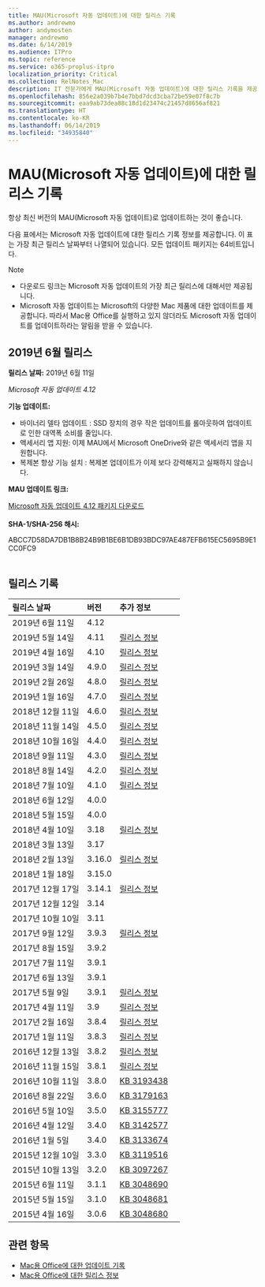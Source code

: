 ```yaml
---
title: MAU(Microsoft 자동 업데이트)에 대한 릴리스 기록
ms.author: andrewmo
author: andymosten
manager: andrewmo
ms.date: 6/14/2019
ms.audience: ITPro
ms.topic: reference
ms.service: o365-proplus-itpro
localization_priority: Critical
ms.collection: RelNotes_Mac
description: IT 전문가에게 MAU(Microsoft 자동 업데이트)에 대한 릴리스 기록을 제공합니다.
ms.openlocfilehash: 856e2a039b7b4e7bbd7dcd3cba72be59e07f8c7b
ms.sourcegitcommit: eaa9ab73dea88c18d1d23474c21457d8656af821
ms.translationtype: HT
ms.contentlocale: ko-KR
ms.lasthandoff: 06/14/2019
ms.locfileid: "34935840"
---
```

# <a name="release-history-for-microsoft-autoupdate-mau"></a>MAU(Microsoft 자동 업데이트)에 대한 릴리스 기록
 
항상 최신 버전의 MAU(Microsoft 자동 업데이트)로 업데이트하는 것이 좋습니다.

다음 표에서는 Microsoft 자동 업데이트에 대한 릴리스 기록 정보를 제공합니다. 이 표는 가장 최근 릴리스 날짜부터 나열되어 있습니다. 모든 업데이트 패키지는 64비트입니다.


> [!NOTE]
> 
> - 다운로드 링크는 Microsoft 자동 업데이트의 가장 최근 릴리스에 대해서만 제공됩니다.
> - Microsoft 자동 업데이트는 Microsoft의 다양한 Mac 제품에 대한 업데이트를 제공합니다. 따라서 Mac용 Office를 실행하고 있지 않더라도 Microsoft 자동 업데이트를 업데이트하라는 알림을 받을 수 있습니다.
  
## <a name="june-2019-release"></a>2019년 6월 릴리스

**릴리스 날짜:** 2019년 6월 11일

*Microsoft 자동 업데이트 4.12*

 **기능 업데이트:**

- 바이너리 델타 업데이트 : SSD 장치의 경우 작은 업데이트를 롤아웃하여 업데이트로 인한 대역폭 소비를 줄입니다.
- 액세서리 앱 지원: 이제 MAU에서 Microsoft OneDrive와 같은 액세서리 앱을 지원합니다.
- 복제본 향상 기능 설치 : 복제본 업데이트가 이제 보다 강력해지고 실패하지 않습니다.

**MAU 업데이트 링크:**

[Microsoft 자동 업데이트 4.12 패키지 다운로드](https://officecdn.microsoft.com/pr/C1297A47-86C4-4C1F-97FA-950631F94777/MacAutoupdate/Microsoft_AutoUpdate_4.12.19060901_Updater.pkg)<br/>
<br/>
**SHA-1/SHA-256 해시:**

ABCC7D58DA7DB1B8B24B9B1BE6B1DB93BDC97AE487EFB615EC5695B9E1CC0FC9
<br/><br/>

## <a name="release-history"></a>릴리스 기록

|**릴리스 날짜**|**버전**|**추가 정보**||
|:-----|:-----|:-----|:-----|
|2019년 6월 11일 <br/>|4.12 <br/> |  <br/> ||
|2019년 5월 14일 <br/>|4.11 <br/> | [릴리스 정보](release-notes-office-for-mac.md#May-2019-release) <br/> | <br/> |
|2019년 4월 16일 <br/>|4.10 <br/> | [릴리스 정보](release-notes-office-for-mac.md#April-2019-release) <br/> |<br/> |
|2019년 3월 14일 <br/>|4.9.0 <br/> | [릴리스 정보](release-notes-office-for-mac.md#march-2019-release) <br/> | <br/> |
|2019년 2월 26일 <br/>|4.8.0 <br/> | [릴리스 정보](release-notes-office-for-mac.md#january-2019-release) <br/> |<br/> |
|2019년 1월 16일 <br/>|4.7.0 <br/> | [릴리스 정보](release-notes-office-for-mac.md#january-2019-release) <br/> | |
|2018년 12월 11일 <br/>|4.6.0 <br/> | [릴리스 정보](release-notes-office-for-mac.md#december-2018-release) <br/> ||
|2018년 11월 14일 <br/> |4.5.0 <br/> |[릴리스 정보](release-notes-office-for-mac.md#november-2018-release) <br/> | |
|2018년 10월 16일 <br/> |4.4.0 <br/> |[릴리스 정보](release-notes-office-for-mac.md#october-2018-release) <br/> | |
|2018년 9월 11일  <br/> |4.3.0  <br/> |[릴리스 정보](release-notes-office-for-mac.md#september-2018-release) <br/> | |
|2018년 8월 14일  <br/> |4.2.0  <br/> |[릴리스 정보](release-notes-office-for-mac.md#august-2018-release) <br/> | |
|2018년 7월 10일  <br/> |4.1.0  <br/> |[릴리스 정보](release-notes-office-for-mac.md#july-2018-release) <br/> | |
|2018년 6월 12일  <br/> |4.0.0  <br/> |||
|2018년 5월 15일  <br/> |4.0.0  <br/> |||
|2018년 4월 10일  <br/> |3.18  <br/> |[릴리스 정보](release-notes-office-for-mac.md#april-2018-release) <br/> ||
|2018년 3월 13일  <br/> |3.17  <br/> |||
|2018년 2월 13일  <br/> |3.16.0  <br/> |[릴리스 정보](release-notes-office-for-mac.md#february-2018-release) <br/> | <br/> |
|2018년 1월 18일  <br/> |3.15.0  <br/> |<br/> |
|2017년 12월 17일  <br/> |3.14.1  <br/> |[릴리스 정보](release-notes-office-for-mac.md#december-2017-release) <br/> | <br/> |
|2017년 12월 12일  <br/> |3.14  <br/> ||  <br/> |
|2017년 10월 10일  <br/> |3.11  <br/> ||<br/> |
|2017년 9월 12일  <br/> |3.9.3  <br/> |[릴리스 정보](release-notes-office-for-mac.md#september-2017-release) <br/> |<br/> |
|2017년 8월 15일  <br/> |3.9.2  <br/> || <br/> |
|2017년 7월 11일  <br/> |3.9.1  <br/> || <br/> |
|2017년 6월 13일  <br/> |3.9.1  <br/> || <br/> |
|2017년 5월 9일  <br/> |3.9.1  <br/> |[릴리스 정보](release-notes-office-for-mac.md#may-2017-release) <br/> | <br/> |
|2017년 4월 11일  <br/> |3.9  <br/> |[릴리스 정보](release-notes-office-for-mac.md#april-2017-release) <br/> |  <br/> |
|2017년 2월 16일  <br/> |3.8.4  <br/> |[릴리스 정보](release-notes-office-for-mac.md#february-2017-release) <br/> | <br/> |
|2017년 1월 11일  <br/> |3.8.3  <br/> |[릴리스 정보](release-notes-office-for-mac.md#january-2017-release) <br/> | <br/> |
|2016년 12월 13일  <br/> |3.8.2  <br/> |[릴리스 정보](release-notes-office-for-mac.md#december-2016-release) <br/> | <br/> |
|2016년 11월 15일  <br/> |3.8.1  <br/> |[릴리스 정보](release-notes-office-for-mac.md#november-2016-release) <br/> | <br/> |
|2016년 10월 11일  <br/> |3.8.0  <br/> |[KB 3193438](https://support.microsoft.com/kb/3193438) <br/> | <br/> |
|2016년 8월 22일  <br/> |3.6.0  <br/> |[KB 3179163](https://support.microsoft.com/kb/3179163) <br/> | <br/> |
|2016년 5월 10일  <br/> |3.5.0  <br/> |[KB 3155777](https://support.microsoft.com/kb/3155777) <br/> | <br/> |
|2016년 4월 12일  <br/> |3.4.0  <br/> |[KB 3142577](https://support.microsoft.com/kb/3142577) <br/> | <br/> |
|2016년 1월 5일  <br/> |3.4.0  <br/> |[KB 3133674](https://support.microsoft.com/kb/3133674) <br/> | <br/> |
|2015년 12월 10일  <br/> |3.3.0  <br/> |[KB 3119516](https://support.microsoft.com/kb/3119516) <br/> | <br/> |
|2015년 10월 13일  <br/> |3.2.0  <br/> |[KB 3097267](https://support.microsoft.com/kb/3097267) <br/> | <br/> |
|2015년 6월 11일  <br/> |3.1.1  <br/> |[KB 3048690](https://support.microsoft.com/kb/3048690) <br/> | <br/> |
|2015년 5월 15일  <br/> |3.1.0  <br/> |[KB 3048681](https://support.microsoft.com/kb/3048681) <br/> | <br/> |
|2015년 4월 16일  <br/> |3.0.6  <br/> |[KB 3048680](https://support.microsoft.com/kb/3048680) <br/> | <br/> |

## <a name="related-topics"></a>관련 항목

- [Mac용 Office에 대한 업데이트 기록](update-history-office-for-mac.md)
- [Mac용 Office에 대한 릴리스 정보](release-notes-office-for-mac.md) 